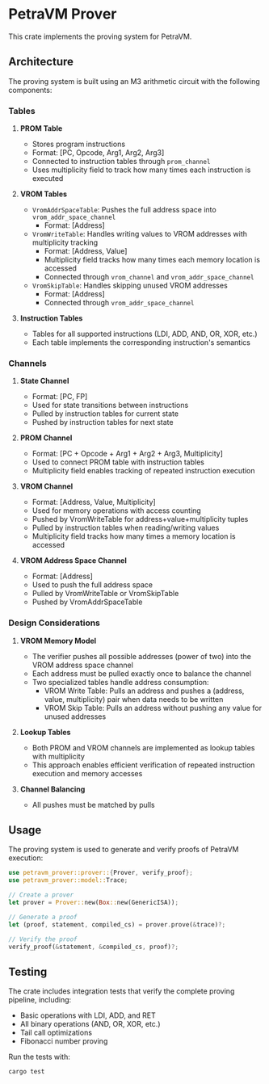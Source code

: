 # PetraVM Prover

This crate implements the proving system for PetraVM.

## Architecture

The proving system is built using an M3 arithmetic circuit with the following components:

### Tables

1. **PROM Table**
   - Stores program instructions
   - Format: [PC, Opcode, Arg1, Arg2, Arg3]
   - Connected to instruction tables through `prom_channel`
   - Uses multiplicity field to track how many times each instruction is executed

2. **VROM Tables**
   - `VromAddrSpaceTable`: Pushes the full address space into `vrom_addr_space_channel`
     - Format: [Address]
   - `VromWriteTable`: Handles writing values to VROM addresses with multiplicity tracking
     - Format: [Address, Value]
     - Multiplicity field tracks how many times each memory location is accessed
     - Connected through `vrom_channel` and `vrom_addr_space_channel`
   - `VromSkipTable`: Handles skipping unused VROM addresses
     - Format: [Address]
     - Connected through `vrom_addr_space_channel`
3. **Instruction Tables**
   - Tables for all supported instructions (LDI, ADD, AND, OR, XOR, etc.)
   - Each table implements the corresponding instruction's semantics

### Channels

1. **State Channel**
   - Format: [PC, FP]
   - Used for state transitions between instructions
   - Pulled by instruction tables for current state
   - Pushed by instruction tables for next state

2. **PROM Channel**
   - Format: [PC + Opcode + Arg1 + Arg2 + Arg3, Multiplicity]
   - Used to connect PROM table with instruction tables
   - Multiplicity field enables tracking of repeated instruction execution

3. **VROM Channel**
   - Format: [Address, Value, Multiplicity]
   - Used for memory operations with access counting
   - Pushed by VromWriteTable for address+value+multiplicity tuples
   - Pulled by instruction tables when reading/writing values
   - Multiplicity field tracks how many times a memory location is accessed

4. **VROM Address Space Channel**
   - Format: [Address]
   - Used to push the full address space
   - Pulled by VromWriteTable or VromSkipTable
   - Pushed by VromAddrSpaceTable

### Design Considerations

1. **VROM Memory Model**
   - The verifier pushes all possible addresses (power of two) into the VROM address space channel
   - Each address must be pulled exactly once to balance the channel
   - Two specialized tables handle address consumption:
     - VROM Write Table: Pulls an address and pushes a (address, value, multiplicity) pair when data needs to be written
     - VROM Skip Table: Pulls an address without pushing any value for unused addresses

2. **Lookup Tables**
   - Both PROM and VROM channels are implemented as lookup tables with multiplicity
   - This approach enables efficient verification of repeated instruction execution and memory accesses

3. **Channel Balancing**
   - All pushes must be matched by pulls

## Usage

The proving system is used to generate and verify proofs of PetraVM execution:

```rust
use petravm_prover::prover::{Prover, verify_proof};
use petravm_prover::model::Trace;

// Create a prover
let prover = Prover::new(Box::new(GenericISA));

// Generate a proof
let (proof, statement, compiled_cs) = prover.prove(&trace)?;

// Verify the proof
verify_proof(&statement, &compiled_cs, proof)?;
```

## Testing

The crate includes integration tests that verify the complete proving pipeline, including:

- Basic operations with LDI, ADD, and RET
- All binary operations (AND, OR, XOR, etc.)
- Tail call optimizations
- Fibonacci number proving

Run the tests with:
```bash
cargo test
```
